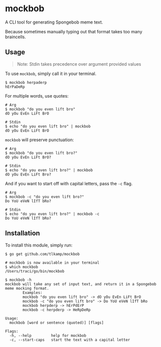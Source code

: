 # mockbob

A CLI tool for generating Spongebob meme text.

Because sometimes manually typing out that format takes too many braincells.

## Usage

> Note: Stdin takes precedence over argument provided values

To use `mockbob`, simply call it in your terminal.

```shell
$ mockbob herpaderp
hErPaDeRp
```

For multiple words, use quotes:

```shell
# Arg
$ mockbob "do you even lift bro"
dO yOu EvEn LiFt BrO

# Stdin
$ echo "do you even lift bro" | mockbob
dO yOu EvEn LiFt BrO
```

`mockbob` will preserve punctuation:

```shell
# Arg
$ mockbob "do you even lift bro?"
dO yOu EvEn LiFt BrO?

# Stdin
$ echo "do you even lift bro?" | mockbob
dO yOu EvEn LiFt Bro?
```

And if you want to start off with capital letters, pass the `-c` flag.

```shell
# Arg
$ mockbob -c "do you even lift bro?"
Do YoU eVeN lIfT bRo?

# Stdin
$ echo "do you even lift bro?" | mockbob -c
Do YoU eVeN lIfT bRo?
```

## Installation

To install this module, simply run:

```shell
$ go get github.com/tlkamp/mockbob

# mockbob is now available in your terminal
$ which mockbob
/Users/traci/go/bin/mockbob

$ mockbob -h
mockbob will take any set of input text, and return it in a Spongebob meme mocking format.
        Examples:
        mockbob "do you even lift bro" -> dO yOu EvEn LiFt BrO
        mockbob -c "do you even lift bro" -> Do YoU eVeN lIfT bRo
        mockbob herpderp -> hErPdErP
        mockbob -c herpderp -> HeRpDeRp

Usage:
  mockbob [word or sentence (quoted)] [flags]

Flags:
  -h, --help         help for mockbob
  -c, --start-caps   start the text with a capital letter
```
